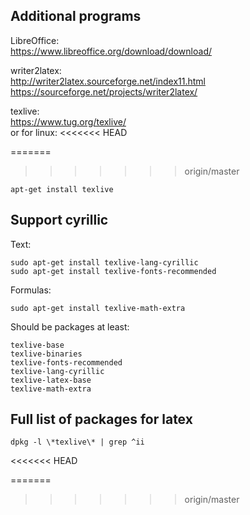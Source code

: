## Additional programs
LibreOffice:
<br>
https://www.libreoffice.org/download/download/

writer2latex:
<br>
http://writer2latex.sourceforge.net/index11.html
<br>
https://sourceforge.net/projects/writer2latex/

texlive:
<br>
https://www.tug.org/texlive/
<br>
or for linux:
<<<<<<< HEAD

=======
    
>>>>>>> origin/master
```shell
apt-get install texlive
```

## Support cyrillic

Text:
```shell
sudo apt-get install texlive-lang-cyrillic
sudo apt-get install texlive-fonts-recommended
```
Formulas:
```shell
sudo apt-get install texlive-math-extra
```

Should be packages at least:
```shell
texlive-base
texlive-binaries
texlive-fonts-recommended
texlive-lang-cyrillic
texlive-latex-base
texlive-math-extra
```

## Full list of packages for latex
```shell
dpkg -l \*texlive\* | grep ^ii
```
<<<<<<< HEAD


=======
>>>>>>> origin/master
